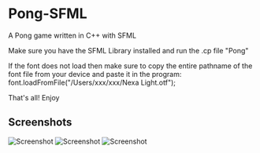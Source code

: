 # Pong-SFML
A Pong game written in C++ with SFML

Make sure you have the SFML Library installed and run the .cp file "Pong"

If the font does not load then make sure to copy the entire pathname of the font file from your device and paste it in the program: font.loadFromFile("/Users/xxx/xxx/Nexa Light.otf");


That's all! Enjoy

## Screenshots

![Screenshot](Screenshots/2016-12-19.png?raw=true "Sample Main Menu")
![Screenshot](Screenshots/2016-12-17.png?raw=true "Sample Main Menu")
![Screenshot](Screenshots/2016-12-17%20(1).png?raw=true "Sample Main Menu")
